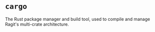 # `cargo`

The Rust package manager and build tool, used to compile and manage Ragit's multi-crate architecture.